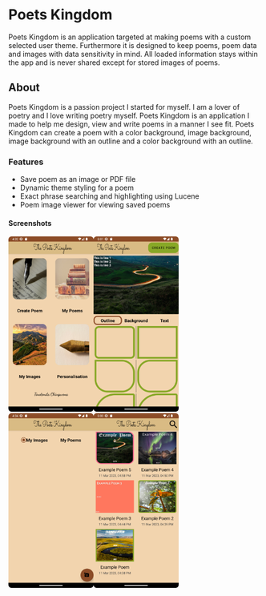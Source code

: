 # Poets Kingdom

Poets Kingdom is an application targeted at making poems with a custom selected user theme. 
Furthermore it is designed to keep poems, poem data and images with data sensitivity in mind.
All loaded information stays within the app and is never shared except for stored images of poems.

## About

Poets Kingdom is a passion project I started for myself. I am a lover of poetry and I love writing poetry myself. Poets Kingdom is an application I made to help me design, view and write poems in a manner I see fit. Poets Kingdom can create a poem with a color background, image background, image background with an outline and a color background with an outline.

### Features
- Save poem as an image or PDF file
- Dynamic theme styling for a poem
- Exact phrase searching and highlighting using Lucene
- Poem image viewer for viewing saved poems

#### Screenshots

<img src="app/Application Screenshots/Home Screen.png" width="170"><img src="app/Application Screenshots/Create Poem.png" width="170">
<img src="app/Application Screenshots/My Images.png" width="170"><img src="app/Application Screenshots/My Poems.png" width="170">
